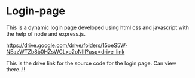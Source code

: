 # Login-page
This is a dynamic login page developed using html css and javascript with the help of node and express.js.

https://drive.google.com/drive/folders/15oeS5W-NEazWTZb8b0HZsWCLxo2oNIIl?usp=drive_link

This is the drive link for the source code for the login page. Can view there..!!
